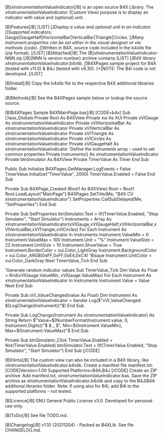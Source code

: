 [B]xInstrumentationValueIndicator[/B] is an open source B4X Library.
The xInstrumentationValueIndicator (Custom View) purpose is to display an indicator with value and (optional) unit.

[B]Features[/B]
[LIST]
[*]Display a value and optional unit in an indicator.
[*]Supported indicators: Gauge|GaugeHalf|HorizontalBar|VerticalBar|Triangle|Circles.
[*]Many instrument properties can be set either in the visual designer or via methods (code).
[*]Written in B4X, source code included in the b4xlib file (zip format).
[/LIST]
[B]Attached[/B]
The [B]xInstrumentationValueIndicator-NNN.zip [/B](NNN is version number) archive contains
[LIST]
[*]B4X library xInstrumentationValueIndicator.b4xlib.
[*]B4XPages sample project for B4A (tested with v11.0) & B4J (tested with v9.30).
[*]NOTE: The B4i code is not developed.
[/LIST]

[B]Install[/B]
Copy the b4xlib file to the respective B4X additional libraries folder.

[B]Methods[/B]
See the B4XPages sample below or lookup the source source.

[B]B4XPages Sample B4XMainPage.bas[/B]
[CODE=b4x]
Sub Class_Globals
	Private Root As B4XView
	Private xui As XUI
	Private xVIGauge As xInstrumentationValueIndicator
	Private xVIHorizontalBar As xInstrumentationValueIndicator
	Private xVIVerticalBar As xInstrumentationValueIndicator
	Private xVITriangle As xInstrumentationValueIndicator
	Private xVICircles As xInstrumentationValueIndicator
	Private xVIGaugeHalf As xInstrumentationValueIndicator
	'Define the instruments array - used to set common properties
	Private Instruments() As xInstrumentationValueIndicator
	Private btnSimulator As B4XView
	Private TimerValue As Timer
End Sub

Public Sub Initialize
	B4XPages.GetManager.LogEvents = False
	TimerValue.Initialize("TimerValue", 2000)
	TimerValue.Enabled = False
End Sub

Private Sub B4XPage_Created (Root1 As B4XView)
	Root = Root1
	Root.LoadLayout("MainPage")
	B4XPages.SetTitle(Me, "B4X CV xInstrumentationValueIndicator")
	SetProperties
	CallSubDelayed(Me, "SetProperties")
End Sub

Private Sub SetProperties
	btnSimulator.Text = IIf(TimerValue.Enabled, "Stop Simulator", "Start Simulator")
	Instruments = Array As xInstrumentationValueIndicator(xVIGauge,xVIGaugeHalf,xVIHorizontalBar,xVIVerticalBar,xVITriangle,xVICircles)
	For Each Instrument As xInstrumentationValueIndicator In Instruments
		Instrument.ValueMin		= 0
		Instrument.ValueMax		= 100
		Instrument.Unit			= "%"
		Instrument.ValueSize 	= 22
		Instrument.UnitSize 	= 10
		Instrument.ShowValue	= True
		Instrument.BorderColor	= xui.Color_LightGray
		Instrument.BackgroundColor = xui.Color_ARGB(0xFF,0xFF,0xE4,0xC4)	'Bisque 
		Instrument.UnitColor = xui.Color_DarkGray
	Next
	TimerValue_Tick
End Sub

'Generate random indicator values
Sub TimerValue_Tick
	Dim Value As Float = Rnd(xVIGauge.ValueMin, xVIGauge.ValueMax)
	For Each Instrument As xInstrumentationValueIndicator In Instruments
		Instrument.Value = Value
	Next
End Sub

Private Sub xVI_ValueChanged(value As Float)
	Dim Instrument As xInstrumentationValueIndicator = Sender
	Log($"xVI_ValueChanged: ${LogChange(Instrument)}"$)
End Sub

Private Sub LogChange(Instrument As xInstrumentationValueIndicator) As String
	Return $"Value=${NumberFormat(Instrument.value, 0, Instrument.Digits)}"$ & _
	$", Min=${Instrument.ValueMin}, Max=${Instrument.ValueMax}"$
End Sub

Private Sub btnSimulator_Click
	TimerValue.Enabled = Not(TimerValue.Enabled)
	btnSimulator.Text = IIf(TimerValue.Enabled, "Stop Simulator", "Start Simulator")
End Sub
[/CODE]

[B]Hints[/B]
The custom view can also be included in a B4X library, like xInstrumentationValueIndicator.b4xlib.
Create a manifest file manifest.txt:
[CODE]Version=1.00
Supported Platforms=B4A,B4J
[/CODE]
Create an ZIP archive: Add manifest.txt, xInstrumentationValueIndicator.bas.
Save the ZIP archive as xInstrumentationValueIndicator.b4xlib and copy to the B4J/B4A additional libraries folder.
Note: if using also for B4i, add B4i to the supported platforms - not tested.

[B]Licence[/B]
GNU General Public License v3.0.
Developed for personal use only.

[B]ToDo[/B]
See file TODO.md.

[B]Changelog[/B]
v1.10 (20211204) - Packed as B4XLib.
See file CHANGELOG.md.

